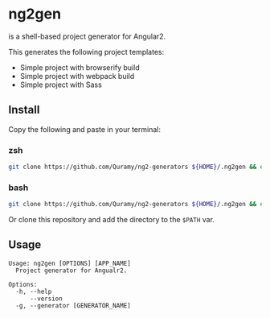 # ng2gen
is a shell-based project generator for Angular2.

This generates the following project templates:

* Simple project with browserify build
* Simple project with webpack build
* Simple project with Sass


## Install

Copy the following and paste in your terminal:

### zsh

```sh
git clone https://github.com/Quramy/ng2-generators ${HOME}/.ng2gen && echo "alias ng2gen='/bin/sh ${HOME}/.ng2gen/ng2gen'" >> ${HOME}/.zshrc && source ${HOME}/.zshrc
```

### bash

```sh
git clone https://github.com/Quramy/ng2-generators ${HOME}/.ng2gen && echo "alias ng2gen='/bin/sh ${HOME}/.ng2gen/ng2gen'" >> ${HOME}/.bachrc && source ${HOME}/.bashrc
```

Or clone this repository and add the directory to the `$PATH` var.

## Usage

```text
Usage: ng2gen [OPTIONS] [APP_NAME]
  Project generator for Angualr2.

Options:
  -h, --help
      --version
  -g, --generator [GENERATOR_NAME]
```

